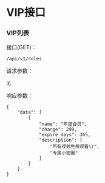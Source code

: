# VIP接口

### VIP列表

接口(GET)：

```angular2html
/api/v1/roles
```

请求参数：

```angular2html
无
```

响应参数：

```angular2html
{
    "data": [
        {
            "name": "年度会员",
            "charge": 299,
            "expire_days": 365,
            "description": [
                "所有视频免费观看\r",
                "专属小密圈"
            ]
        }
    ]
}
```


